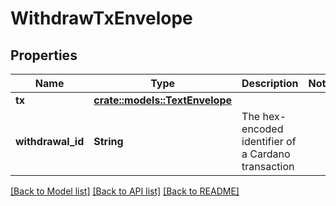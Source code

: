 # WithdrawTxEnvelope

## Properties

Name | Type | Description | Notes
------------ | ------------- | ------------- | -------------
**tx** | [**crate::models::TextEnvelope**](TextEnvelope.md) |  | 
**withdrawal_id** | **String** | The hex-encoded identifier of a Cardano transaction | 

[[Back to Model list]](../README.md#documentation-for-models) [[Back to API list]](../README.md#documentation-for-api-endpoints) [[Back to README]](../README.md)


